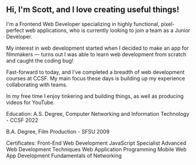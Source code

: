 ## Hi, I'm Scott, and I love creating useful things!

I'm a Frontend Web Developer specializing in highly functional, pixel-perfect web applications, who is currently looking to join a team as a Junior Developer.

My interest in web development started when I decided to make an app for filmmakers — turns out I was able to learn web development from scratch and caught the coding bug!

Fast-forward to today, and I've completed a breadth of web development courses at CCSF. My main focus these days is building up my experience collaborating with teams.

In my free time I enjoy tinkering and building things, as well as producing videos for YouTube.

Education:
A.S. Degree, Computer Networking and Information Technology - CCSF 2022

B.A. Degree, Film Production - SFSU 2009

Certificates:
Front-End Web Development
JavaScript Specialist
Advanced Web Development Techniques
Web Application Programming
Mobile Web App Development
Fundamentals of Networking

